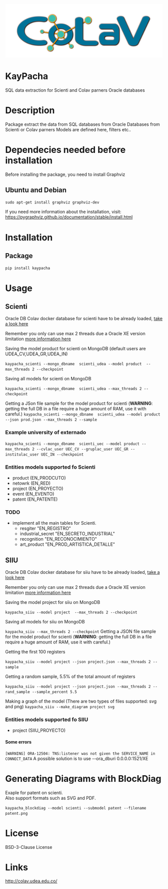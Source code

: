 <center><img src="https://raw.githubusercontent.com/colav/colav.github.io/master/img/Logo.png"/></center>

# KayPacha
SQL data extraction for Scienti and Colav parners  Oracle databases

# Description
Package extract the data from SQL databases from Oracle Databases from Scienti or Colav parners
Models are defined here, filters etc..

# Dependecies needed before installation
Before installing the package, you need to install Graphviz

## Ubuntu and Debian
`sudo apt-get install graphviz graphviz-dev`

If you need more information about the installation, visit: https://pygraphviz.github.io/documentation/stable/install.html

# Installation

## Package
`pip install kaypacha`


# Usage

## Scienti
Oracle DB Colav docker database for scienti have to be already loaded, [take a look here](https://github.com/colav/oracle-docker)

Remember you only can use max 2 threads due a Oracle XE version limitation [more information here](https://docs.oracle.com/en/database/oracle/oracle-database/18/xeinl/licensing-restrictions.html)

Saving the model product for scienti on MongoDB (default users are UDEA_CV,UDEA_GR,UDEA_IN)

`
kaypacha_scienti --mongo_dbname  scienti_udea --model product  --max_threads 2 --checkpoint
`

Saving all models for scienti on MongoDB

`
kaypacha_scienti --mongo_dbname  scienti_udea --max_threads 2 --checkpoint
`

Getting a JSon file sample for the model product for scienti (**WARNING**: getting the full DB in a file require a huge amount of RAM, use it with careful.)
`
kaypacha_scienti --mongo_dbname  scienti_udea --model product --json prod.json --max_threads 2 --sample
`

### Example university of externado

`
kaypacha_scienti --mongo_dbname  scienti_uec --model product --max_threads 2 --cvlac_user UEC_CV --gruplac_user UEC_GR --institulac_user UEC_IN --checkpoint
`

### Entities models supported fo Scienti
* product (EN_PRODCUTO)
* netowrk (EN_RED)
* project (EN_PROYECTO)
* event (EN_EVENTO)
* patent (EN_PATENTE)

### TODO
* implement all the main tables for Scienti.
  * resgiter "EN_REGISTRO"
  * industrial_secret "EN_SECRETO_INDUSTRIAL"
  * recognition "EN_RECONOCIMIENTO"
  * art_product "EN_PROD_ARTISTICA_DETALLE"

## SIIU
Oracle DB Colav docker database for siiu have to be already loaded, [take a look here](https://github.com/colav/oracle-docker)

Remember you only can use max 2 threads due a Oracle XE version limitation [more information here](https://docs.oracle.com/en/database/oracle/oracle-database/18/xeinl/licensing-restrictions.html)

Saving the model project for siiu on MongoDB

`
kaypacha_siiu --model project  --max_threads 2 --checkpoint
`

Saving all models for siiu on MongoDB

`
kaypacha_siiu --max_threads 2 --checkpoint
`
Getting a JSON file sample for the model product for scienti (**WARNING**: getting the full DB in a file require a huge amount of RAM, use it with careful.)

Getting the first 100 registers

`
kaypacha_siiu --model project --json project.json --max_threads 2 --sample
`

Getting a random sample, 5.5% of the total amount of registers

`
kaypacha_siiu --model project --json project.json --max_threads 2 --rand_sample --sample_percent 5.5
`

Making a graph of the model (There are two types of files supported: svg and png)
`
kaypacha_siiu --make_diagram project svg
`

### Entities models supported fo SIIU
* project (SIIU_PROYECTO)


#### Some errors
`
[WARNING] ORA-12504: TNS:listener was not given the SERVICE_NAME in CONNECT_DATA
`
A possible solution is to use --ora_dburi 0.0.0.0:1521/XE


# Generating Diagrams with BlockDiag
Exaple for patent on scienti.<br>
Also support formats such as SVG and PDF.

`
kaypacha_blockdiag --model scienti --submodel patent --filename patent.png 
`
# License
BSD-3-Clause License 

# Links
http://colav.udea.edu.co/



